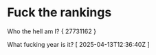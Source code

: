 # Fuck the rankings

Who the hell am I?
{ 27731162 }

What fucking year is it?
[ 2025-04-13T12:36:40Z ]
